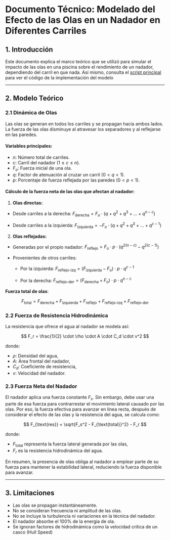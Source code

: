 # Documento Técnico: Modelado del Efecto de las Olas en un Nadador en Diferentes Carriles

## 1. Introducción

Este documento explica el marco teórico que se utilizó para simular el impacto de las olas en una piscina sobre el rendimiento de un nadador, dependiendo del carril en que nada.
Así mismo, consulta el [script principal](simulacion.py) para ver el código de la implementación del modelo

---

## 2. Modelo Teórico

### 2.1 Dinámica de Olas

Las olas se generan en todos los carriles y se propagan hacia ambos lados. La fuerza de las olas disminuye al atravesar los separadores y al reflejarse en las paredes.

#### Variables principales:

* $n$: Número total de carriles.
* $c$: Carril del nadador ($1 \leq c \leq n$).
* $F_o$: Fuerza inicial de una ola.
* $q$: Factor de atenuación al cruzar un carril ($0 < q < 1$).
* $p$: Porcentaje de fuerza reflejada por las paredes ($0 < p < 1$).

#### Cálculo de la fuerza neta de las olas que afectan al nadador:

1. **Olas directas:**

  * Desde carriles a la derecha:
    $F_{\text{derecha}} = F_o \cdot (q + q^2 + q^3 + \ldots + q^{n-c})$

  * Desde carriles a la izquierda:
    $F_{\text{izquierda}} = -F_o \cdot (q + q^2 + q^3 + \ldots + q^{c-1})$

2. **Olas reflejadas:**

  * Generadas por el propio nadador:
    $F_{\text{reflejo}} = F_o \cdot p \cdot (q^{2(n-c)} - q^{2(c-1)})$

  * Provenientes de otros carriles:

    * Por la izquierda:
      $F_{\text{reflejo-izq}} = (F_{\text{izquierda}} - F_o) \cdot p \cdot q^{c-1}$

    * Por la derecha:
      $F_{\text{reflejo-der}} = (F_{\text{derecha}} + F_o) \cdot p \cdot q^{n-c}$
      
**Fuerza total de olas**:

$$
F_{\text{total}} = F_{\text{derecha}} + F_{\text{izquierda}} + F_{\text{reflejo}} + F_{\text{reflejo-izq}} + F_{\text{reflejo-der}}
$$

### 2.2 Fuerza de Resistencia Hidrodinámica

La resistencia que ofrece el agua al nadador se modela así:

$$
F_r = \frac{1}{2} \cdot \rho \cdot A \cdot C_d \cdot v^2
$$

donde:

* $\rho$: Densidad del agua,
* $A$: Área frontal del nadador,
* $C_d$: Coeficiente de resistencia,
* $v$: Velocidad del nadador.

### 2.3 Fuerza Neta del Nadador

El nadador aplica una fuerza constante $F_s$. Sin embargo, debe usar una parte de esa fuerza para contrarrestar el movimiento lateral causado por las olas. Por eso, la fuerza efectiva para avanzar en línea recta, después de considerar el efecto de las olas y la resistencia del agua, se calcula como:

$$
F_{\text{res}} = \sqrt{F_s^2 - F_{\text{total}}^2} - F_r
$$

donde:

* $F_{\text{total}}$ representa la fuerza lateral generada por las olas,
* $F_r$ es la resistencia hidrodinámica del agua.

En resumen, la presencia de olas obliga al nadador a emplear parte de su fuerza para mantener la estabilidad lateral, reduciendo la fuerza disponible para avanzar.

---

## 3. Limitaciones

  * Las olas se propagan instantáneamente.
  * No se consideran frecuencia ni amplitud de las olas.
  * No se incluye la turbulencia ni variaciones en la técnica del nadador.
  * El nadador absorbe el 100% de la energia de ola.
  * Se ignoran factores de hidrodinámica como la velocidad critica de un casco (Hull Speed)
